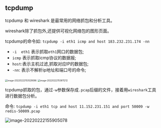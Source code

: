 ## tcpdump

tcpdump 和 wireshark 是最常用的网络抓包和分析工具。

wireshark除了抓包外,还提供可视化网络包的图形页面。

tcpdump的命令如: `tcpdump -i eth1 icmp and host 183.232.231.174 -nn`

- `-i  eth1` 表示抓取`eth1`网口的数据包;
- `icmp` 表示抓取icmp协议的数据报;
- `host`:表示主机过滤,抓取对应IP的数据包;
- `-nn`: 表示不解析ip地址和端口号的命令;

<img src="https://my-typora-pictures-1252258460.cos.ap-guangzhou.myqcloud.com/img/image-20220222153529086.png" alt="image-20220222153529086" style="zoom:50%;" />

<img src="https://my-typora-pictures-1252258460.cos.ap-guangzhou.myqcloud.com/img/image-20220222153611212.png" alt="image-20220222153611212" style="zoom:50%;" />

tcpdump抓取的包，通过`-w`参数保存成`.pcap`后缀的文件，接着用`wireshark`工具进行数据包分析。

命令: `tcpdump -i eth1 tcp and host 11.152.231.151 and port 50009 -w redis-50009.pcap`

![image-20220222155905078](https://my-typora-pictures-1252258460.cos.ap-guangzhou.myqcloud.com/img/image-20220222155905078.png)

